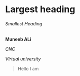 # Largest heading
###### Smallest Heading
**Muneeb ALi**

_CNC_

*_Virtual university_*

> Hello I am
